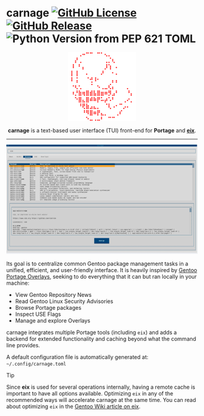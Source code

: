 # carnage [![GitHub License](https://img.shields.io/github/license/dsafxP/carnage)](LICENSE) [![GitHub Release](https://img.shields.io/github/v/release/dsafxP/carnage)](https://github.com/dsafxP/carnage/releases) ![Python Version from PEP 621 TOML](https://img.shields.io/python/required-version-toml?tomlFilePath=https%3A%2F%2Fraw.githubusercontent.com%2FdsafxP%2Fcarnage%2Fmain%2Fpyproject.toml)

<div align="center">

![carnage logo](./assets/carnage.svg)

**carnage** is a text-based user interface (TUI) front-end for **Portage** and [**eix**](https://wiki.gentoo.org/wiki/Eix).

---

<img src="./.github/carnage_alacritty_textual-light.webp" alt="Preview" width="700">

</div>

Its goal is to centralize common Gentoo package management tasks in a unified, efficient, and user-friendly interface. It is heavily inspired by [Gentoo Portage Overlays](https://gpo.zugaina.org/), seeking to do everything that it can but ran locally in your machine:

- View Gentoo Repository News
- Read Gentoo Linux Security Advisories
- Browse Portage packages
- Inspect USE Flags
- Manage and explore Overlays

carnage integrates multiple Portage tools (including `eix`) and adds a backend for extended functionality and caching beyond what the command line provides.

A default configuration file is automatically generated at: `~/.config/carnage.toml`

> [!TIP]
> Since **eix** is used for several operations internally, having a remote cache is important to have all options available. Optimizing `eix` in any of the recommended ways will accelerate carnage at the same time. You can read about optimizing `eix` in the [Gentoo Wiki article on eix](https://wiki.gentoo.org/wiki/Eix).

<!--
# Installation

carnage is available through the [GURU](https://wiki.gentoo.org/wiki/Project:GURU) overlay:

```bash
emerge --ask app-portage/carnage
```
-->
